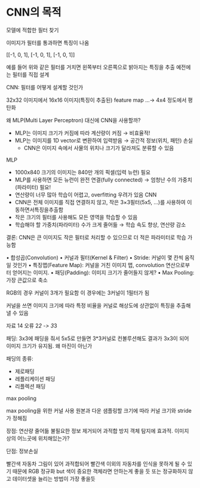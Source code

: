 # CNN의 목적
모델에 적합한 필터 찾기

이미지가 필터를 통과하면 특징이 나옴

[[-1, 0, 1],
[-1, 0, 1],
[-1, 0, 1]]

예를 들어 위와 같은 필터를 거치면 왼쪽부터 오른쪽으로 밝아지는 특징을 추출
예전에는 필터를 직접 설계

CNN: 필터를 어떻게 설계할 것인가


32x32 이미지에서 16x16 이미지(특징이 추출된) feature map ...-> 4x4 정도에서 평탄화

왜 MLP(Multi Layer Perceptron) 대신에 CNN을 사용할까?
- MLP는 이미지 크기가 커짐에 따라 계산량이 커짐 → 비효율적!
- MLP는 이미지를 1D vector로 변환하여 입력받음 → 공간적 정보(위치, 패턴) 손실
  - CNN은 이미지 속에서 사물의 위치나 크기가 달라져도 분류할 수 있음
 
MLP
- 1000x840 크기의 이미지는 840만 개의 픽셀(입력 뉴런) 필요
- MLP를 사용하면 모든 뉴런이 완전 연결(fully connected) → 엄청난 수의 가중치(파라미터) 필요!
- 연산량이 너무 많아 학습이 어렵고, overfitting 우려가 있음
CNN
- CNN은 전체 이미지를 직접 연결하지 않고, 작은 3×3필터(5x5, …)를 사용하여 이동하면서특징을추출함
- 작은 크기의 필터를 사용해도 모든 영역을 학습할 수 있음
- 학습해야 할 가중치(파라미터) 수가 크게 줄어듦 → 학습 속도 향상, 연산량 감소

결론: CNN은 큰 이미지도 작은 필터로 처리할 수 있으므로 더 적은 파라미터로 학습 가능함

• 합성곱(Convolution)
• 커널과 필터(Kernel & Filter)
• Stride: 커널이 몇 칸씩 움직일 것인가
• 특징맵(Feature Map): 커널을 거친 이미지 맵, convolution 연산으로부터 얻어지는 이미지.
• 패딩(Padding): 이미지 크기가 줄어들지 않게?
• Max Pooling: 가장 큰값으로 축소

RGB의 경우 커널이 3개가 필요함 이 경우에는 3커널이 1필터가 됨

커널을 쓰면 이미지 크기에 따라 특정 비율을 커널로 해상도에 상관없이 특징을 추출해낼 수 있음

자료 14 오류 2*2 -> 3*3 

패딩: 3x3에 패딩을 줘서 5x5로 만들면 3*3커널로 컨볼루션해도 결과가 3x3이 되어 이미지 크기가 유지됨.
왜 마진이 아닌가

패딩의 종류:
- 제로패딩
- 레플리케이션 패딩
- 리플렉션 패딩

max pooling

max pooling을 위한 커널 사용 원본과 다운 샘플링할 크기에 따라
커널 크기와 stride가 정해짐

장점: 연산량 줄어듦
불필요한 정보 제거되어 과적합 방지
객체 탐지에 효과적. 이미지 상의 어느곳에 위치해있는가?

단점: 정보손실

빨간색 자동차 그림이 있어
과적합되어 빨간색 이외의 자동차를 인식을 못하게 될 수 있기 때문에 RGB 정규화
but 색이 중요한 객체라면 안하는게 좋을 듯 또는 정규화하지 않고 데이터셋을 늘리는 방법이 가장 좋을듯




